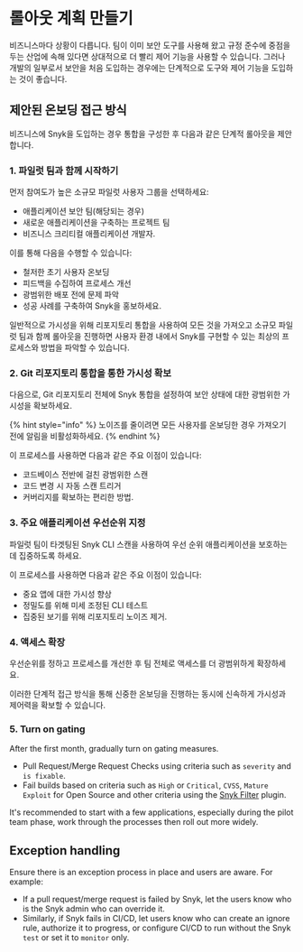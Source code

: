 # 롤아웃 계획 만들기

비즈니스마다 상황이 다릅니다. 팀이 이미 보안 도구를 사용해 왔고 규정 준수에 중점을 두는 산업에 속해 있다면 상대적으로 더 빨리 제어 기능을 사용할 수 있습니다. 그러나 개발의 일부로서 보안을 처음 도입하는 경우에는 단계적으로 도구와 제어 기능을 도입하는 것이 좋습니다.

## 제안된 온보딩 접근 방식

비즈니스에 Snyk을 도입하는 경우 통합을 구성한 후 다음과 같은 단계적 롤아웃을 제안합니다.

### 1. 파일럿 팀과 함께 시작하기

먼저 참여도가 높은 소규모 파일럿 사용자 그룹을 선택하세요:

* 애플리케이션 보안 팀(해당되는 경우)
* 새로운 애플리케이션을 구축하는 프로젝트 팀
* 비즈니스 크리티컬 애플리케이션 개발자.

이를 통해 다음을 수행할 수 있습니다:

* 철저한 초기 사용자 온보딩
* 피드백을 수집하여 프로세스 개선
* 광범위한 배포 전에 문제 파악
* 성공 사례를 구축하여 Snyk을 홍보하세요.

일반적으로 가시성을 위해 리포지토리 통합을 사용하여 모든 것을 가져오고 소규모 파일럿 팀과 함께 롤아웃을 진행하면 사용자 환경 내에서 Snyk를 구현할 수 있는 최상의 프로세스와 방법을 파악할 수 있습니다.

### 2. Git 리포지토리 통합을 통한 가시성 확보

다음으로, Git 리포지토리 전체에 Snyk 통합을 설정하여 보안 상태에 대한 광범위한 가시성을 확보하세요.

{% hint style="info" %}
노이즈를 줄이려면 모든 사용자를 온보딩한 경우 가져오기 전에 알림을 비활성화하세요.
{% endhint %}

이 프로세스를 사용하면 다음과 같은 주요 이점이 있습니다:

* 코드베이스 전반에 걸친 광범위한 스캔
* 코드 변경 시 자동 스캔 트리거
* 커버리지를 확보하는 편리한 방법.

### 3. 주요 애플리케이션 우선순위 지정

파일럿 팀이 타겟팅된 Snyk CLI 스캔을 사용하여 우선 순위 애플리케이션을 보호하는 데 집중하도록 하세요.

이 프로세스를 사용하면 다음과 같은 주요 이점이 있습니다:

* 중요 앱에 대한 가시성 향상
* 정밀도를 위해 미세 조정된 CLI 테스트
* 집중된 보기를 위해 리포지토리 노이즈 제거.

### 4. 액세스 확장

우선순위를 정하고 프로세스를 개선한 후 팀 전체로 액세스를 더 광범위하게 확장하세요.

이러한 단계적 접근 방식을 통해 신중한 온보딩을 진행하는 동시에 신속하게 가시성과 제어력을 확보할 수 있습니다.

### 5. Turn on gating

After the first month, gradually turn on gating measures.

* Pull Request/Merge Request Checks using criteria such as `severity` and `is fixable`.
* Fail builds based on criteria such as `High` or `Critical`, `CVSS`, `Mature Exploit` for Open Source and other criteria using the [Snyk Filter](https://github.com/snyk-labs/snyk-filter) plugin.

It's recommended to start with a few applications, especially during the pilot team phase, work through the processes then roll out more widely.

## Exception handling

Ensure there is an exception process in place and users are aware. For example:

* If a pull request/merge request is failed by Snyk, let the users know who is the Snyk admin who can override it.
* Similarly, if Snyk fails in CI/CD, let users know who can create an ignore rule, authorize it to progress, or configure CI/CD to run without the Snyk `test` or set it to `monitor` only.
